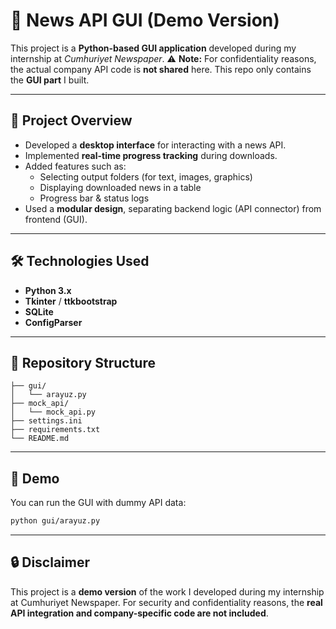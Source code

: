 # 📰 News API GUI (Demo Version)

This project is a **Python-based GUI application** developed during my internship at *Cumhuriyet Newspaper*.
⚠️ **Note:** For confidentiality reasons, the actual company API code is **not shared** here. This repo only contains the **GUI part** I built.

---

## 🎯 Project Overview
- Developed a **desktop interface** for interacting with a news API.
- Implemented **real-time progress tracking** during downloads.
- Added features such as:
  - Selecting output folders (for text, images, graphics)
  - Displaying downloaded news in a table
  - Progress bar & status logs
- Used a **modular design**, separating backend logic (API connector) from frontend (GUI).

---

## 🛠️ Technologies Used
- **Python 3.x**
- **Tkinter** / **ttkbootstrap**
- **SQLite**
- **ConfigParser**

---

## 📂 Repository Structure
```
├── gui/
│   └── arayuz.py
├── mock_api/
│   └── mock_api.py
├── settings.ini
├── requirements.txt
└── README.md
```

---

## 🚀 Demo
You can run the GUI with dummy API data:
```bash
python gui/arayuz.py
```

---

## 🔒 Disclaimer
This project is a **demo version** of the work I developed during my internship at Cumhuriyet Newspaper.
For security and confidentiality reasons, the **real API integration and company-specific code are not included**.
